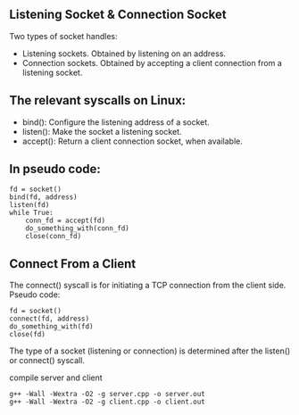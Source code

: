 ## Listening Socket & Connection Socket

Two types of socket handles:
- Listening sockets. Obtained by listening on an address.
- Connection sockets. Obtained by accepting a client connection from a listening socket.

## The relevant syscalls on Linux:
- bind(): Configure the listening address of a socket.
- listen(): Make the socket a listening socket.
- accept(): Return a client connection socket, when available.

## In pseudo code:

```
fd = socket()
bind(fd, address)
listen(fd)
while True:
    conn_fd = accept(fd)
    do_something_with(conn_fd)
    close(conn_fd)
```

## Connect From a Client
The connect() syscall is for initiating a TCP connection from the client side. Pseudo code:

```
fd = socket()
connect(fd, address)
do_something_with(fd)
close(fd)
```
The type of a socket (listening or connection) is determined after the listen() or connect() syscall.

compile server and client
```
g++ -Wall -Wextra -O2 -g server.cpp -o server.out
g++ -Wall -Wextra -O2 -g client.cpp -o client.out
```